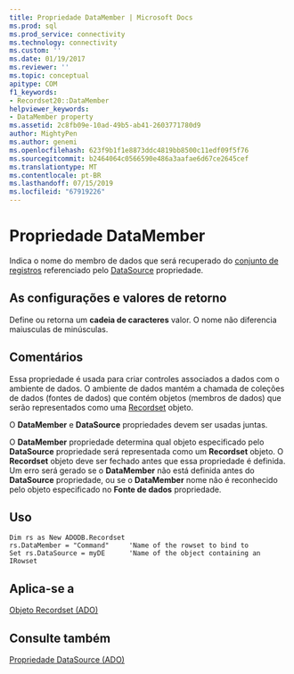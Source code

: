 ```yaml
---
title: Propriedade DataMember | Microsoft Docs
ms.prod: sql
ms.prod_service: connectivity
ms.technology: connectivity
ms.custom: ''
ms.date: 01/19/2017
ms.reviewer: ''
ms.topic: conceptual
apitype: COM
f1_keywords:
- Recordset20::DataMember
helpviewer_keywords:
- DataMember property
ms.assetid: 2c8fb09e-10ad-49b5-ab41-2603771780d9
author: MightyPen
ms.author: genemi
ms.openlocfilehash: 623f9b1f1e8873ddc4819bb8500c11edf09f5f76
ms.sourcegitcommit: b2464064c0566590e486a3aafae6d67ce2645cef
ms.translationtype: MT
ms.contentlocale: pt-BR
ms.lasthandoff: 07/15/2019
ms.locfileid: "67919226"
---
```

# <a name="datamember-property"></a>Propriedade DataMember
Indica o nome do membro de dados que será recuperado do [conjunto de registros](../../../ado/reference/ado-api/recordset-object-ado.md) referenciado pelo [DataSource](../../../ado/reference/ado-api/datasource-property-ado.md) propriedade.  
  
## <a name="settings-and-return-values"></a>As configurações e valores de retorno  
 Define ou retorna um **cadeia de caracteres** valor. O nome não diferencia maiusculas de minúsculas.  
  
## <a name="remarks"></a>Comentários  
 Essa propriedade é usada para criar controles associados a dados com o ambiente de dados. O ambiente de dados mantém a chamada de coleções de dados (fontes de dados) que contém objetos (membros de dados) que serão representados como uma [Recordset](../../../ado/reference/ado-api/recordset-object-ado.md) objeto.  
  
 O **DataMember** e **DataSource** propriedades devem ser usadas juntas.  
  
 O **DataMember** propriedade determina qual objeto especificado pelo **DataSource** propriedade será representada como um **Recordset** objeto. O **Recordset** objeto deve ser fechado antes que essa propriedade é definida. Um erro será gerado se o **DataMember** não está definida antes do **DataSource** propriedade, ou se o **DataMember** nome não é reconhecido pelo objeto especificado no **Fonte de dados** propriedade.  
  
## <a name="usage"></a>Uso  
  
```  
Dim rs as New ADODB.Recordset  
rs.DataMember = "Command"     'Name of the rowset to bind to  
Set rs.DataSource = myDE      'Name of the object containing an IRowset  
```  
  
## <a name="applies-to"></a>Aplica-se a  
 [Objeto Recordset (ADO)](../../../ado/reference/ado-api/recordset-object-ado.md)  
  
## <a name="see-also"></a>Consulte também  
 [Propriedade DataSource (ADO)](../../../ado/reference/ado-api/datasource-property-ado.md)
